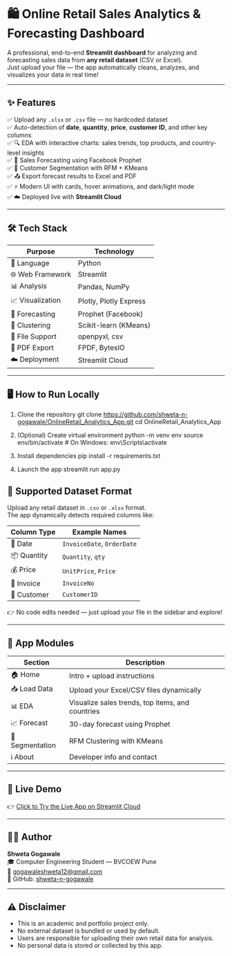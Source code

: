 # 🛍️ Online Retail Sales Analytics & Forecasting Dashboard

A professional, end-to-end **Streamlit dashboard** for analyzing and forecasting sales data from **any retail dataset** (CSV or Excel).  
Just upload your file — the app automatically cleans, analyzes, and visualizes your data in real time!

---

## ✨ Features

✅ Upload any `.xlsx` or `.csv` file — no hardcoded dataset  
✅ Auto-detection of **date**, **quantity**, **price**, **customer ID**, and other key columns  
✅ 🔍 EDA with interactive charts: sales trends, top products, and country-level insights  
✅ 🔮 Sales Forecasting using Facebook Prophet  
✅ 👥 Customer Segmentation with RFM + KMeans  
✅ 📤 Export forecast results to Excel and PDF  
✅ ⚡️ Modern UI with cards, hover animations, and dark/light mode  
✅ ☁️ Deployed live with **Streamlit Cloud**  

---

## 🛠️ Tech Stack

| Purpose           | Technology                     |
|------------------|---------------------------------|
| 🐍 Language       | Python                          |
| 🌐 Web Framework  | Streamlit                       |
| 📊 Analysis       | Pandas, NumPy                   |
| 📈 Visualization  | Plotly, Plotly Express          |
| 🔮 Forecasting    | Prophet (Facebook)              |
| 📌 Clustering     | Scikit-learn (KMeans)           |
| 📁 File Support   | openpyxl, csv                   |
| 📄 PDF Export     | FPDF, BytesIO                   |
| ☁️ Deployment     | Streamlit Cloud                 |

---

## 🖥️ How to Run Locally

1. Clone the repository
git clone https://github.com/shweta-n-gogawale/OnlineRetail_Analytics_App.git
cd OnlineRetail_Analytics_App

2. (Optional) Create virtual environment
python -m venv env
source env/bin/activate       # On Windows: env\Scripts\activate

3. Install dependencies
pip install -r requirements.txt

4. Launch the app
streamlit run app.py

## 📁 Supported Dataset Format

Upload any retail dataset in `.csv` or `.xlsx` format.  
The app dynamically detects required columns like:

| Column Type   | Example Names             |
|---------------|---------------------------|
| 📅 Date        | `InvoiceDate`, `OrderDate` |
| 📦 Quantity    | `Quantity`, `qty`          |
| 💰 Price       | `UnitPrice`, `Price`       |
| 🧾 Invoice     | `InvoiceNo`                |
| 👤 Customer    | `CustomerID`               |

👉 No code edits needed — just upload your file in the sidebar and explore!

---

## 🧠 App Modules

| Section         | Description                                          |
|----------------|------------------------------------------------------|
| 🏠 Home         | Intro + upload instructions                         |
| 📥 Load Data    | Upload your Excel/CSV files dynamically              |
| 📊 EDA          | Visualize sales trends, top items, and countries     |
| 📈 Forecast     | 30-day forecast using Prophet                        |
| 👥 Segmentation | RFM Clustering with KMeans                           |
| ℹ️ About        | Developer info and contact                          |

---

## 🔗 Live Demo

👉 [Click to Try the Live App on Streamlit Cloud](https://onlineretailanalyticsapp-fn4f38fbahiwbgdthvpv6t.streamlit.app/)

---

## 👩‍💻 Author

**Shweta Gogawale**  
🎓 Computer Engineering Student — BVCOEW Pune  
📧 [gogawaleshweta12@gmail.com](mailto:gogawaleshweta12@gmail.com)  
🔗 GitHub: [shweta-n-gogawale](https://github.com/shweta-n-gogawale)

---

## ⚠️ Disclaimer

- This is an academic and portfolio project only.  
- No external dataset is bundled or used by default.  
- Users are responsible for uploading their own retail data for analysis.  
- No personal data is stored or collected by this app.

